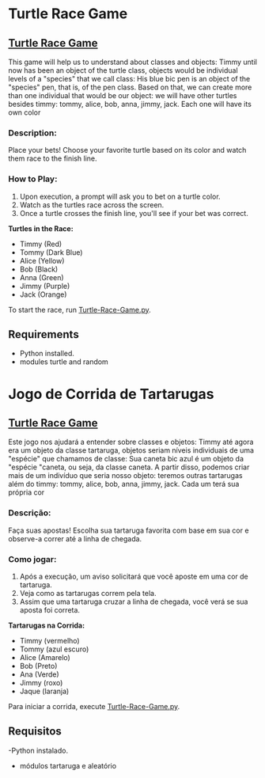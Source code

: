 # Turtle Race Game
## [Turtle Race Game](Turtle-Race-Game.py)

This game will help us to understand about classes and objects: Timmy until now has been an object of the turtle class, objects would be individual levels of a "species" that we call class: His blue bic pen is an object of the "species" pen, that is, of the pen class.
Based on that, we can create more than one individual that would be our object: we will have other turtles besides timmy: tommy, alice, bob, anna, jimmy, jack. Each one will have its own color

### Description:

Place your bets! Choose your favorite turtle based on its color and watch them race to the finish line.

### How to Play:

1. Upon execution, a prompt will ask you to bet on a turtle color.
2. Watch as the turtles race across the screen.
3. Once a turtle crosses the finish line, you'll see if your bet was correct.

**Turtles in the Race:**

- Timmy (Red)
- Tommy (Dark Blue)
- Alice (Yellow)
- Bob (Black)
- Anna (Green)
- Jimmy (Purple)
- Jack (Orange)

To start the race, run [Turtle-Race-Game.py](Turtle-Race-Game.py).

## Requirements

- Python installed.
- modules turtle and random

# Jogo de Corrida de Tartarugas
## [Turtle Race Game](Turtle-Race-Game.py)

Este jogo nos ajudará a entender sobre classes e objetos: Timmy até agora era um objeto da classe tartaruga, objetos seriam níveis individuais de uma "espécie" que chamamos de classe: Sua caneta bic azul é um objeto da "espécie "caneta, ou seja, da classe caneta.
A partir disso, podemos criar mais de um indivíduo que seria nosso objeto: teremos outras tartarugas além do timmy: tommy, alice, bob, anna, jimmy, jack. Cada um terá sua própria cor

### Descrição:

Faça suas apostas! Escolha sua tartaruga favorita com base em sua cor e observe-a correr até a linha de chegada.

### Como jogar:

1. Após a execução, um aviso solicitará que você aposte em uma cor de tartaruga.
2. Veja como as tartarugas correm pela tela.
3. Assim que uma tartaruga cruzar a linha de chegada, você verá se sua aposta foi correta.

**Tartarugas na Corrida:**

- Timmy (vermelho)
- Tommy (azul escuro)
- Alice (Amarelo)
- Bob (Preto)
- Ana (Verde)
- Jimmy (roxo)
- Jaque (laranja)

Para iniciar a corrida, execute [Turtle-Race-Game.py](Turtle-Race-Game.py).

## Requisitos

-Python instalado.
- módulos tartaruga e aleatório